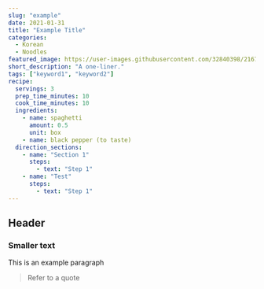 ```yaml
---
slug: "example"
date: 2021-01-31
title: "Example Title"
categories:
  - Korean
  - Noodles
featured_image: https://user-images.githubusercontent.com/32840398/216773780-91f5fd33-5a30-4708-a7dc-829778d2d5c2.png
short_description: "A one-liner."
tags: ["keyword1", "keyword2"]
recipe:
  servings: 3
  prep_time_minutes: 10
  cook_time_minutes: 10
  ingredients:
    - name: spaghetti
      amount: 0.5
      unit: box
    - name: black pepper (to taste)
  direction_sections:
    - name: "Section 1"
      steps:
        - text: "Step 1"
    - name: "Test"
      steps:
        - text: "Step 1"
---
```


## Header

### Smaller text

This is an example paragraph

> Refer to a quote
